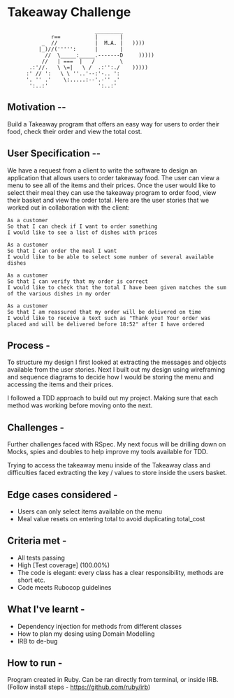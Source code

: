 Takeaway Challenge
==================
```
                            _________
              r==           |       |
           _  //            |  M.A. |   ))))
          |_)//(''''':      |       |
            //  \_____:_____.-------D     )))))
           //   | ===  |   /        \
       .:'//.   \ \=|   \ /  .:'':./    )))))
      :' // ':   \ \ ''..'--:'-.. ':
      '. '' .'    \:.....:--'.-'' .'
       ':..:'                ':..:'

 ```

Motivation --
-----

Build a Takeaway program that offers an easy way for users to order their food, check their order and view the total cost. 

User Specification --
-----

We have a request from a client to write the software to design an application that allows users to order takeaway food. The user can view a menu to see all of the items and their prices. Once the user would like to select their meal they can use the takeaway program to order food, view their basket and view the order total. Here are the user stories that we worked out in collaboration with the client:

```
As a customer
So that I can check if I want to order something
I would like to see a list of dishes with prices

As a customer
So that I can order the meal I want
I would like to be able to select some number of several available dishes

As a customer
So that I can verify that my order is correct
I would like to check that the total I have been given matches the sum of the various dishes in my order

As a customer
So that I am reassured that my order will be delivered on time
I would like to receive a text such as "Thank you! Your order was placed and will be delivered before 18:52" after I have ordered 
```

Process -
-----
To structure my design I first looked at extracting the messages and objects available from the user stories. Next I built out my design using wireframing and sequence diagrams to decide how I would be storing the menu and accessing the items and their prices. 

I followed a TDD approach to build out my project. Making sure that each method was working before moving onto the next. 

Challenges - 
-----

Further challenges faced with RSpec. My next focus will be drilling down on Mocks, spies and doubles to help improve my tools available for TDD.

Trying to access the takeaway menu inside of the Takeaway class and difficulties faced extracting the key / values to store inside the users basket.

Edge cases considered -
-----
* Users can only select items available on the menu
* Meal value resets on entering total to avoid duplicating total_cost

Criteria met -
-----
* All tests passing
* High [Test coverage] (100.00%)
* The code is elegant: every class has a clear responsibility, methods are short etc. 
* Code meets Rubocop guidelines

What I've learnt - 
-----
* Dependency injection for methods from different classes
* How to plan my desing using Domain Modelling
* IRB to de-bug

How to run - 
-----
Program created in Ruby. Can be ran directly from terminal, or inside IRB. (Follow install steps - https://github.com/ruby/irb)
